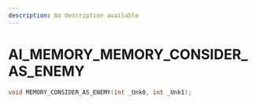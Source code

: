 ```yaml
---
description: No description available 
---
```


# AI_MEMORY\_MEMORY_CONSIDER_AS_ENEMY

```cpp
void MEMORY_CONSIDER_AS_ENEMY(int _Unk0, int _Unk1);
```